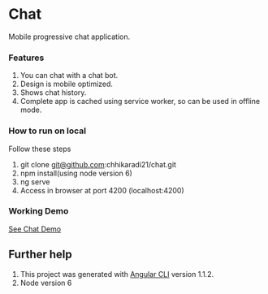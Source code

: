 # Chat
Mobile progressive chat application.

### Features
1. You can chat with a chat bot.
2. Design is mobile optimized.
3. Shows chat history.
4. Complete app is cached using service worker, so can be used in offline mode.

### How to run on local
Follow these steps
1. git clone git@github.com:chhikaradi21/chat.git
3. npm install(using node version 6)
4. ng serve
5. Access in browser at port 4200 (localhost:4200)

### Working Demo
<a href="http://adityachhikara.me/chat-bot" target="_blank">See Chat Demo</a>



## Further help
1. This project was generated with [Angular CLI](https://github.com/angular/angular-cli) version 1.1.2.
2. Node version 6
